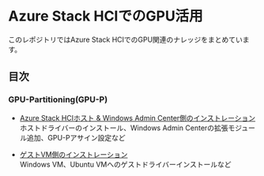 # Azure Stack HCIでのGPU活用
このレポジトリではAzure Stack HCIでのGPU関連のナレッジをまとめています。

## 目次
### GPU-Partitioning(GPU-P)
- [Azure Stack HCIホスト & Windows Admin Center側のインストレーション](installation01)  
ホストドライバーのインストール、Windows Admin Centerの拡張モジュール追加、GPU-Pアサイン設定など

- [ゲストVM側のインストレーション](installation02)  
Windows VM、Ubuntu VMへのゲストドライバーインストールなど
